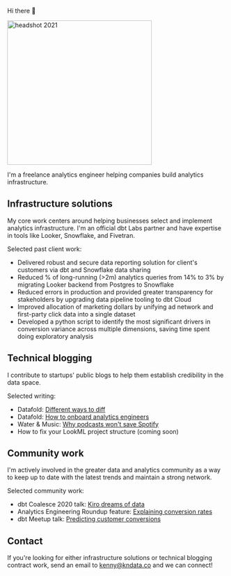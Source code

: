 Hi there 👋

<img width="332" alt="headshot 2021" src="https://user-images.githubusercontent.com/1820651/187792711-4d5437b5-b13d-4e0b-bcec-88d4dc306bb7.png">


I'm a freelance analytics engineer helping companies build analytics infrastructure.

## Infrastructure solutions
My core work centers around helping businesses select and implement analytics infrastructure. I'm an official dbt Labs partner and have expertise in tools like Looker, Snowflake, and Fivetran.

Selected past client work:
* Delivered robust and secure data reporting solution for client's customers via dbt and Snowflake data sharing
* Reduced % of long-running (>2m) analytics queries from 14% to 3% by migrating Looker backend from Postgres to Snowflake
* Reduced errors in production and provided greater transparency for stakeholders by upgrading data pipeline tooling to dbt Cloud
* Improved allocation of marketing dollars by unifying ad network and first-party click data into a single dataset
* Developed a python script to identify the most significant drivers in conversion variance across multiple dimensions, saving time spent doing exploratory analysis

## Technical blogging
I contribute to startups' public blogs to help them establish credibility in the data space.

Selected writing:
* Datafold: [Different ways to diff](https://www.datafold.com/blog/different-ways-to-diff-data?exp_id=2)
* Datafold: [How to onboard analytics engineers](https://www.datafold.com/blog/how-to-onboard-analytics-engineers?exp_id=2)
* Water & Music: [Why podcasts won't save Spotify](https://www.waterandmusic.com/why-podcasts-wont-save-spotify/)
* How to fix your LookML project structure (coming soon)

## Community work
I'm actively involved in the greater data and analytics community as a way to keep up to date with the latest trends and maintain a strong network.

Selected community work:
* dbt Coalesce 2020 talk: [Kiro dreams of data](https://www.getdbt.com/coalesce-2020/kiro-dreams-of-data/)
* Analytics Engineering Roundup feature: [Explaining conversion rates](https://roundup.getdbt.com/p/data-career-ladders-explaining-conversion-rates-ray-spotify-s-ml-infra-dsr-213-220479)
* dbt Meetup talk: [Predicting customer conversions](https://www.youtube.com/watch?v=BF7HH8JDUS0)

## Contact
If you're looking for either infrastructure solutions or technical blogging contract work, send an email to kenny@kndata.co and we can connect!

